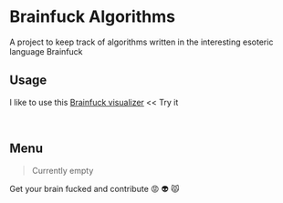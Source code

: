 # Brainfuck Algorithms
A project to keep track of algorithms written in the interesting esoteric language Brainfuck

## Usage

I like to use this [Brainfuck visualizer](https://fatiherikli.github.io/brainfuck-visualizer/) << Try it

<br>

## Menu
> Currently empty

Get your brain fucked and contribute :rage: :alien: :pouting_cat:

